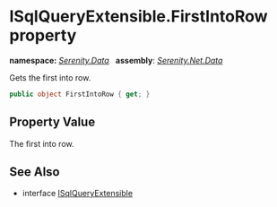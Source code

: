 # ISqlQueryExtensible.FirstIntoRow property
**namespace:** *[Serenity.Data](../../README.md#serenity.data-namespace)*   **assembly**: *[Serenity.Net.Data](../../README.md)*

Gets the first into row.

```csharp
public object FirstIntoRow { get; }
```

## Property Value

The first into row.

## See Also

* interface [ISqlQueryExtensible](../ISqlQueryExtensible.md)